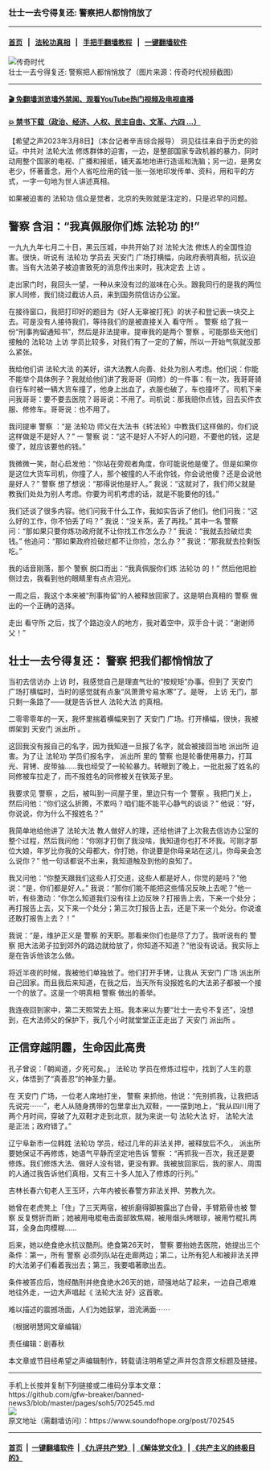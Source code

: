 ### 壮士一去兮得复还: 警察把人都悄悄放了
------------------------

#### [首页](https://github.com/gfw-breaker/banned-news3/blob/master/README.md) &nbsp;&nbsp;|&nbsp;&nbsp; [法轮功真相](https://github.com/begood0513/basic/blob/master/README.md)  &nbsp;&nbsp;|&nbsp;&nbsp; [手把手翻墙教程](https://github.com/gfw-breaker/guides/wiki)  &nbsp;&nbsp;|&nbsp;&nbsp; [一键翻墙软件](https://github.com/gfw-breaker/nogfw/blob/master/README.md)  



<div><img alt="传奇时代" src="https://img.soundofhope.org/2023-03/1678310674383.jpg"/>
<br/><figcaption class="caption">
 壮士一去兮得复还: 警察把人都悄悄放了（图片来源：传奇时代视频截图）
</figcaption></div><hr/>

#### [ 🎬  免翻墙浏览墙外禁闻、观看YouTube热门视频及电视直播](https://github.com/gfw-breaker/HelloWorld)

#### [ 💥  禁书下载（政治、经济、人权、民主自由、文革、六四 ...）](https://github.com/gfw-breaker/books/blob/master/README.md)

<div><div class="Content__Wrapper sc-1bvya0-0 elmmKw article_body" data-checkusr="" itemprop="articleBody">
 <div id="post_place_1">
 </div>
 <p class="meta-top">
  <span class="meta">
   【希望之声2023年3月8日】（本台记者辛吉综合报导）
  </span>
  洞见往往来自于历史的验证。中共对
  <ok href="/term/8055">
   法轮大法
  </ok>
  修炼群体的迫害，一边，是整部国家专政机器的暴力，同时动用整个国家的电视、广播和报纸，铺天盖地地进行造谣和洗脑；另一边，是男女老少，怀著善念，用个人省吃俭用的钱一张一张地印发传单、资料，用和平的方式，一字一句地为世人讲述真相。
 </p>
 <p>
  如果被迫害的
  <ok href="/term/968">
   法轮功
  </ok>
  信众是觉者，北京的失败就是注定的，只是迟早的问题。
 </p>
 <h2>
  <b>
   <ok href="/term/11232">
    警察
   </ok>
   含泪：“我真佩服你们炼
   <ok href="/term/968">
    法轮功
   </ok>
   的!”
  </b>
 </h2>
 <p>
  一九九九年七月二十日，黑云压城，中共开始了对
  <ok href="/term/8055">
   法轮大法
  </ok>
  修炼人的全国性迫害。很快，听说有
  <ok href="/term/968">
   法轮功
  </ok>
  学员去
  <ok href="/term/8870">
   天安门
  </ok>
  广场打横幅，向政府表明真相，抗议迫害。当有大法弟子被迫害致死的消息传出来时，我决定去
  <ok href="/term/13350">
   上访
  </ok>
  。
 </p>
 <p>
  走出家门时，我回头一望，一种从来没有过的滋味在心头。跟我同行的是我的两位家人同修，我们绕过截访人员，来到国务院信访办公室。
 </p>
 <p>
  在接待窗口，我把打印好的题目为《好人无辜被打死》的状子和登记表一块交上去。可是没有人接待我们，等待我们的是被直接关入
  <ok href="/term/6100">
   看守所
  </ok>
  。
  <ok href="/term/11232">
   警察
  </ok>
  给了我一份“刑事拘留通知书”，然后是非法提审。提审我的是两个
  <ok href="/term/11232">
   警察
  </ok>
  。可能那些天他们接触的
  <ok href="/term/968">
   法轮功
  </ok>
  <ok href="/term/13350">
   上访
  </ok>
  学员比较多，对我们有了一定的了解，所以一开始气氛就没那么紧张。
 </p>
 <p>
  我给他们讲
  <ok href="/term/8055">
   法轮大法
  </ok>
  的美好，讲大法教人向善、处处为别人考虑。他们说：你能不能举个具体例子？我就给他们讲了我哥哥（同修）的一件事：有一次，我哥哥骑自行车时被一辆大货车撞了，他身上出血了，衣服也破了，车也撞坏了。司机下来问我哥哥：要不要去医院？哥哥说：不用了。司机说：那我赔你点钱，回去买件衣服、修修车。哥哥说：也不用了。
 </p>
 <p>
  我问提审
  <ok href="/term/11232">
   警察
  </ok>
  ：“是
  <ok href="/term/968">
   法轮功
  </ok>
  师父在大法书《转法轮》中教我们这样做的，你们说这样做是不是好人？” 一
  <ok href="/term/11232">
   警察
  </ok>
  说：“这不是好人不好人的问题，不要他的钱，这是傻了，就应该要他的钱。”
 </p>
 <p>
  我微微一笑，耐心启发他：“你站在旁观者角度，你可能说他是傻了。但是如果你是这位大货车司机，你撞了人，那个被撞的人不讹你钱，你会说他傻？还是会说他是好人？”
  <ok href="/term/11232">
   警察
  </ok>
  想了想说：“那得说他是好人。” 我说：“这就对了，我们师父就是教我们处处为别人考虑。你要为司机考虑的话，就是不能要他的钱。”
 </p>
 <p>
  我们还谈了很多内容。他们问我干什么工作，我如实告诉了他们。他们问我：“这么好的工作，你不怕丢了吗？” 我说：“没关系，丢了再找。” 其中一名
  <ok href="/term/11232">
   警察
  </ok>
  问：“那如果只要你炼功政府就不让你找工作怎么办？” 我说：“我就去捡破烂卖钱。” 他追问：“那如果政府捡破烂都不让你捡，怎么办？” 我说：“那我就去捡剩饭吃。”
 </p>
 <p>
  我的话音刚落，那个
  <ok href="/term/11232">
   警察
  </ok>
  脱口而出：“我真佩服你们炼
  <ok href="/term/968">
   法轮功
  </ok>
  的！” 然后他把脸侧过去，我看到他的眼睛里有点点泪光。
 </p>
 <p>
  一周之后，我这个本来被“刑事拘留”的人被释放回家了。这是明白真相的
  <ok href="/term/11232">
   警察
  </ok>
  做出的一个正确的选择。
 </p>
 <p>
  走出
  <ok href="/term/6100">
   看守所
  </ok>
  之后，找了个路边没人的地方，我对着空中，双手合十说：“谢谢师父！”
 </p>
 <h2>
  <b>
   壮士一去兮得复还：
   <ok href="/term/11232">
    警察
   </ok>
   把我们都悄悄放了
  </b>
 </h2>
 <p>
  当初去信访办
  <ok href="/term/13350">
   上访
  </ok>
  时，我感觉自己是理直气壮的“按规矩”办事。但到了
  <ok href="/term/8870">
   天安门
  </ok>
  广场打横幅时，当时的感觉就有点象“风萧萧兮易水寒”了。是呀，
  <ok href="/term/13350">
   上访
  </ok>
  无门，那只剩一条路了——就是告诉世人
  <ok href="/term/8055">
   法轮大法
  </ok>
  的真相。
 </p>
 <p>
  二零零零年的一天，我怀里揣着横幅来到了
  <ok href="/term/8870">
   天安门
  </ok>
  广场。打开横幅，很快，我被绑架到
  <ok href="/term/8870">
   天安门
  </ok>
  <ok href="/term/43504">
   派出所
  </ok>
  。
 </p>
 <p>
  这回我没有报自己的名字，因为我知道一旦报了名字，就会被接回当地
  <ok href="/term/43504">
   派出所
  </ok>
  迫害。为了让
  <ok href="/term/968">
   法轮功
  </ok>
  学员们报名字，
  <ok href="/term/43504">
   派出所
  </ok>
  里的
  <ok href="/term/11232">
   警察
  </ok>
  也是轮番使用暴力，打耳光、背铐、皮带抽……我也经受了一轮轮暴力。转眼到了晚上，一批批报了姓名的同修被车拉走了，而不报姓名的同修被关在铁笼子里。
 </p>
 <p>
  我要求见
  <ok href="/term/11232">
   警察
  </ok>
  ，之后，被叫到一间屋子里，里边只有一个
  <ok href="/term/11232">
   警察
  </ok>
  。我把门关上，然后问他：“你们这么折腾，不累吗？咱们能不能平心静气的谈谈？” 他说：“好，你说说，你为什么不报姓名？”
 </p>
 <p>
  我简单地给他讲了
  <ok href="/term/8055">
   法轮大法
  </ok>
  教人做好人的理，还给他讲了上次我去信访办公室的整个过程，然后我问他：“你刚才打倒了我没啥，我知道你也打不坏我。可刚才那位大娘，年岁比你我的父母都大，你打她，你说要是你母亲站在这儿，你母亲会怎么说你？” 他一句话都说不出来，我知道触及到他的良知了。
 </p>
 <p>
  我又问他：“你整天跟我们这些人打交道，这些人都是好人，你觉的是吗？”他说：“是，你们都是好人。” 我说：“那你们能不能把这些情况反映上去呢？”他一听，有些激动：“你怎么知道我们没有往上边反映？打报告上去，下来一个处分；再打报告上去，又下来一个处分；第三次打报告上去，还是下来一个处分。你说谁还敢打报告上去？！”
 </p>
 <p>
  我说：“是，维护正义是
  <ok href="/term/11232">
   警察
  </ok>
  的天职。那看来你们也是尽了力了。我听说有的
  <ok href="/term/11232">
   警察
  </ok>
  把大法弟子拉到郊外的路边就给放了，你知道不知道？”他没有说话。我实际上是在告诉他该怎么做。
 </p>
 <p>
  将近半夜的时候，我被他们单独放了。他们打开手铐，让我从
  <ok href="/term/8870">
   天安门
  </ok>
  广场
  <ok href="/term/43504">
   派出所
  </ok>
  自己回家。而且我后来知道，在我之后，当天所有没报姓名的大法弟子都被一个接一个的放了。这是一个明真相
  <ok href="/term/11232">
   警察
  </ok>
  做出的善举。
 </p>
 <p>
  我连夜回到家中，第二天照常去上班。我本来以为要“壮士一去兮不复还”，没想到，在大法师父的保护下，我几个小时就堂堂正正走出了
  <ok href="/term/8870">
   天安门
  </ok>
  <ok href="/term/43504">
   派出所
  </ok>
  。
 </p>
 <h2>
  正信穿越阴霾，生命因此高贵
 </h2>
 <p>
  孔子曾说：「朝闻道，夕死可矣。」
  <ok href="/term/968">
   法轮功
  </ok>
  学员在修炼过程中，找到了人生的意义，体悟到了“真善忍”的神圣力量。
 </p>
 <p>
  在
  <ok href="/term/8870">
   天安门
  </ok>
  广场，一位老人席地打坐，
  <ok href="/term/11232">
   警察
  </ok>
  来抓他，他说：“先别抓我，让我把话先说完⋯⋯”，老人从随身携带的包里拿出九双鞋，一一摆到地上，“我从四川用了两个月时间，穿破了九双鞋才走到北京，就为来说一句
  <ok href="/term/8055">
   法轮大法
  </ok>
  好，
  <ok href="/term/8055">
   法轮大法
  </ok>
  是正法；政府错了。”
 </p>
 <p>
  辽宁阜新市一位韩姓
  <ok href="/term/968">
   法轮功
  </ok>
  学员，经过几年的非法关押，被释放后不久，
  <ok href="/term/43504">
   派出所
  </ok>
  要她保证不再修炼，她语气平静而坚定地告诉
  <ok href="/term/11232">
   警察
  </ok>
  ：“再抓我一百次，我还是要修炼。我们修炼大法、做好人没有错，更没有罪。我被放回家后，我的家人、周围的人通过我告诉他们真相，又有三十多人加入了修炼的行列。”
 </p>
 <p>
  吉林长春六旬老人王玉环，六年内被长春警方非法关押、劳教九次。
 </p>
 <p>
  她曾在老虎凳上「住」了三天两宿，被折磨得脚腕露出了白骨，手臂筋骨也被
  <ok href="/term/11232">
   警察
  </ok>
  反复劈折而断；她被用电棍电击面部致焦糊，被用烟头烤眼球，被用竹棍扎两耳，全身血肉模糊……
 </p>
 <p>
  后来，她以绝食绝水抗议酷刑。绝食第26天时，
  <ok href="/term/11232">
   警察
  </ok>
  要抬她去医院，她提出三个条件：第一，所有
  <ok href="/term/11232">
   警察
  </ok>
  必须列队站在走廊两边；第二，让所有犯人和被非法关押的大法弟子们看着我出去；第三，我要唱著歌出去。
 </p>
 <p>
  条件被答应后，饱经酷刑并绝食绝水26天的她，顽强地站了起来，一边自己艰难地往外走，一边大声唱起《
  <ok href="/term/8055">
   法轮大法
  </ok>
  好》这首歌。
 </p>
 <p>
  难以描述的震撼场面，人们为她鼓掌，泪流满面⋯⋯
 </p>
 <p>
  （根据明慧网文章编辑）
 </p>
 <p class="meta-btm">
  责任编辑：剧春秋
 </p>
 <p class="meta-btm">
  本文章或节目经希望之声编辑制作，转载请注明希望之声并包含原文标题及链接。
 </p>
</div>
</div>
<hr/>
手机上长按并复制下列链接或二维码分享本文章：<br/>
https://github.com/gfw-breaker/banned-news3/blob/master/pages/soh5/702545.md <br/>
<a href='https://github.com/gfw-breaker/banned-news3/blob/master/pages/soh5/702545.md'><img src='https://github.com/gfw-breaker/banned-news3/blob/master/pages/soh5/702545.md.png'/></a> <br/>
原文地址（需翻墙访问）：https://www.soundofhope.org/post/702545


------------------------
#### [首页](https://github.com/gfw-breaker/banned-news3/blob/master/README.md) &nbsp;|&nbsp; [一键翻墙软件](https://github.com/gfw-breaker/nogfw/blob/master/README.md) &nbsp;| [《九评共产党》](https://github.com/gfw-breaker/9ping.md/blob/master/README.md#九评之一评共产党是什么) | [《解体党文化》](https://github.com/gfw-breaker/jtdwh.md/blob/master/README.md) | [《共产主义的终极目的》](https://github.com/gfw-breaker/gczydzjmd.md/blob/master/README.md)


<img src='http://gfw-breaker.win/banned-news3/pages/soh5/702545.md' width='0px' height='0px'/>